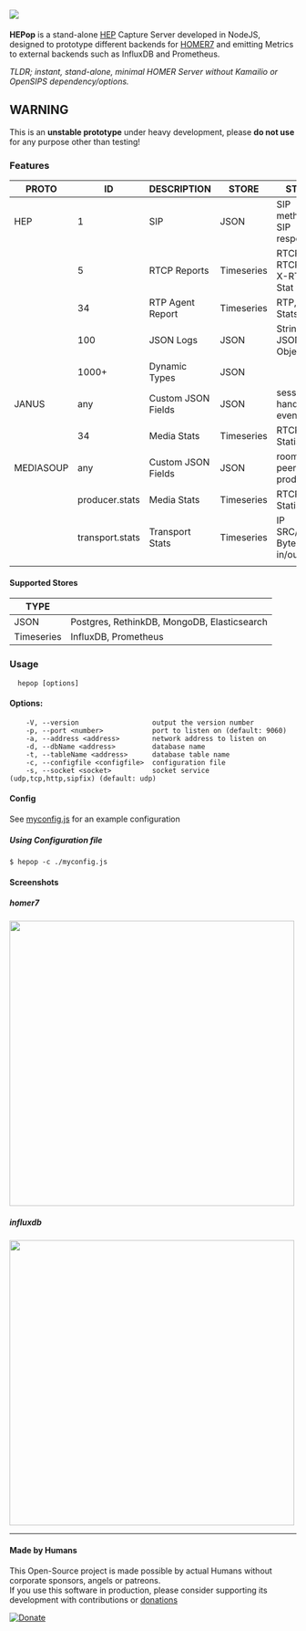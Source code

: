 
# <img src="https://user-images.githubusercontent.com/1423657/38167420-070b1a0c-3535-11e8-8d25-be0f38779b7b.png"/>

**HEPop** is a stand-alone [HEP](https://github.com/sipcapture/hep) Capture Server developed in NodeJS, designed to prototype different backends for [HOMER7](https://github.com/sipcapture/homer) and emitting Metrics to external backends such as InfluxDB and Prometheus.

*TLDR; instant, stand-alone, minimal HOMER Server without Kamailio or OpenSIPS dependency/options.*


## WARNING
This is an **unstable prototype** under heavy development, please **do not use** for any purpose other than testing!

### Features

| PROTO     | ID              | DESCRIPTION        | STORE      | STATS                        |
|-----------|-----------------|--------------------|------------|------------------------------|
| HEP       | 1               | SIP                | JSON       | SIP methods, SIP responses   |
|           | 5               | RTCP Reports       | Timeseries | RTCP, RTCPXR, X-RTP-Stat     |
|           | 34              | RTP Agent Report   | Timeseries | RTP, RTCP Stats              |
|           | 100             | JSON Logs          | JSON       | String, JSON Object          |
|           | 1000+           | Dynamic Types      | JSON       |                              |
| JANUS     | any             | Custom JSON Fields | JSON       | session_id, handle_id, event |
|           | 34              | Media Stats        | Timeseries | RTCP Statistics              |
| MEDIASOUP | any             | Custom JSON Fields | JSON       | roomId, peerName, producerId |
|           | producer.stats  | Media Stats        | Timeseries | RTCP Statistics              |
|           | transport.stats | Transport Stats    | Timeseries | IP SRC/DST, Bytes in/out     |
|           |                 |                    |            |                              |

#### Supported Stores
| TYPE       |               |
|------------|-----------------|
| JSON       | Postgres, RethinkDB, MongoDB, Elasticsearch |
| Timeseries | InfluxDB, Prometheus |

### Usage
```
  hepop [options]
```

#### Options:
```
    -V, --version                  output the version number
    -p, --port <number>            port to listen on (default: 9060)
    -a, --address <address>        network address to listen on
    -d, --dbName <address>         database name
    -t, --tableName <address>      database table name
    -c, --configfile <configfile>  configuration file
    -s, --socket <socket>          socket service (udp,tcp,http,sipfix) (default: udp)
```
#### Config
See [myconfig.js](https://github.com/sipcapture/HEPop/blob/master/myconfig.js) for an example configuration


##### Using Configuration file
```
$ hepop -c ./myconfig.js
```

#### Screenshots
##### homer7
<img src="https://user-images.githubusercontent.com/1423657/38173155-4f88f73e-35b9-11e8-86e1-d1d2e3013759.png" width=500/>

##### influxdb
<img src="https://user-images.githubusercontent.com/1423657/38167092-d89ebeb2-352f-11e8-8a67-7ada2fa1967e.png" width=500/>

----

#### Made by Humans
This Open-Source project is made possible by actual Humans without corporate sponsors, angels or patreons.<br>
If you use this software in production, please consider supporting its development with contributions or [donations](https://www.paypal.com/cgi-bin/webscr?cmd=_donations&business=donation%40sipcapture%2eorg&lc=US&item_name=SIPCAPTURE&no_note=0&currency_code=EUR&bn=PP%2dDonationsBF%3abtn_donateCC_LG%2egif%3aNonHostedGuest)

[![Donate](https://www.paypalobjects.com/en_US/i/btn/btn_donateCC_LG.gif)](https://www.paypal.com/cgi-bin/webscr?cmd=_donations&business=donation%40sipcapture%2eorg&lc=US&item_name=SIPCAPTURE&no_note=0&currency_code=EUR&bn=PP%2dDonationsBF%3abtn_donateCC_LG%2egif%3aNonHostedGuest) 
